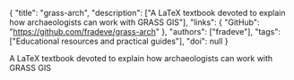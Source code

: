 {
  "title": "grass-arch",
  "description": ["A LaTeX textbook devoted to explain how archaeologists can work with GRASS GIS"],
  "links": {
    "GitHub": "https://github.com/fradeve/grass-arch"
  },
  "authors": ["fradeve"],
  "tags": ["Educational resources and practical guides"],
  "doi": null
}

<!-- Generated by csv2md.R – do not edit by hand -->

A LaTeX textbook devoted to explain how archaeologists can work with GRASS GIS